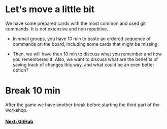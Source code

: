 # Let's move a little bit

We have some prepared cards with the most common and used git commands. It is not extensive and non repetitive.

- In small groups, you have 10 min to paste an ordered sequence of commands on the board, including some cards that might be missing.

- Then, we will have then 10 min to discuss what you remember and how you remembered it. Also, we want to discuss what are the benefits of saving track of changes this way, and what could be an even better option?


# Break 10 min
After the game we have another break before starting the third part of the workshop.

#### [Next: GitHub](./005_github.md)
